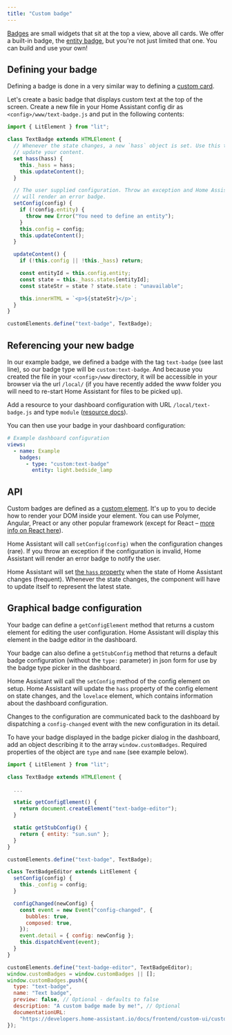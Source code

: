 ```yaml
---
title: "Custom badge"
---
```


[Badges](https://www.home-assistant.io/dashboards/badges/) are small widgets that sit at the top a view, above all cards. We offer a built-in badge, the [entity badge](https://next.home-assistant.io/dashboards/badges/#entity-badge), but you're not just limited that one. You can build and use your own!

## Defining your badge

Defining a badge is done in a very similar way to defining a [custom card](/docs/frontend/custom-ui/custom-card).

Let's create a basic badge that displays custom text at the top of the screen.
Create a new file in your Home Assistant config dir as `<config>/www/text-badge.js` and put in the following contents:

```js
import { LitElement } from "lit";

class TextBadge extends HTMLElement {
  // Whenever the state changes, a new `hass` object is set. Use this to
  // update your content.
  set hass(hass) {
    this._hass = hass;
    this.updateContent();
  }

  // The user supplied configuration. Throw an exception and Home Assistant
  // will render an error badge.
  setConfig(config) {
    if (!config.entity) {
      throw new Error("You need to define an entity");
    }
    this.config = config;
    this.updateContent();
  }

  updateContent() {
    if (!this.config || !this._hass) return;

    const entityId = this.config.entity;
    const state = this._hass.states[entityId];
    const stateStr = state ? state.state : "unavailable";

    this.innerHTML = `<p>${stateStr}</p>`;
  }
}

customElements.define("text-badge", TextBadge);
```

## Referencing your new badge

In our example badge, we defined a badge with the tag `text-badge` (see last line), so our badge type will be `custom:text-badge`. And because you created the file in your `<config>/www` directory, it will be accessible in your browser via the url `/local/` (if you have recently added the www folder you will need to re-start Home Assistant for files to be picked up).

Add a resource to your dashboard configuration with URL `/local/text-badge.js` and type `module` ([resource docs](/docs/frontend/custom-ui/registering-resources)).

You can then use your badge in your dashboard configuration:

```yaml
# Example dashboard configuration
views:
  - name: Example
    badges:
      - type: "custom:text-badge"
        entity: light.bedside_lamp
```

## API

Custom badges are defined as a [custom element](https://developer.mozilla.org/en-US/docs/Web/Web_Components/Using_custom_elements). It's up to you to decide how to render your DOM inside your element. You can use Polymer, Angular, Preact or any other popular framework (except for React – [more info on React here](https://custom-elements-everywhere.com/#react)).

Home Assistant will call `setConfig(config)` when the configuration changes (rare). If you throw an exception if the configuration is invalid, Home Assistant will render an error badge to notify the user.

Home Assistant will set [the `hass` property](/docs/frontend/data/) when the state of Home Assistant changes (frequent). Whenever the state changes, the component will have to update itself to represent the latest state.

## Graphical badge configuration

Your badge can define a `getConfigElement` method that returns a custom element for editing the user configuration. Home Assistant will display this element in the badge editor in the dashboard.

Your badge can also define a `getStubConfig` method that returns a default badge configuration (without the `type:` parameter) in json form for use by the badge type picker in the dashboard.

Home Assistant will call the `setConfig` method of the config element on setup.
Home Assistant will update the `hass` property of the config element on state changes, and the `lovelace` element, which contains information about the dashboard configuration.

Changes to the configuration are communicated back to the dashboard by dispatching a `config-changed` event with the new configuration in its detail.

To have your badge displayed in the badge picker dialog in the dashboard, add an object describing it to the array `window.customBadges`. Required properties of the object are `type` and `name` (see example below).

```js
import { LitElement } from "lit";

class TextBadge extends HTMLElement {
  
  ...

  static getConfigElement() {
    return document.createElement("text-badge-editor");
  }

  static getStubConfig() {
    return { entity: "sun.sun" };
  }
}

customElements.define("text-badge", TextBadge);
```

```js
class TextBadgeEditor extends LitElement {
  setConfig(config) {
    this._config = config;
  }

  configChanged(newConfig) {
    const event = new Event("config-changed", {
      bubbles: true,
      composed: true,
    });
    event.detail = { config: newConfig };
    this.dispatchEvent(event);
  }
}

customElements.define("text-badge-editor", TextBadgeEditor);
window.customBadges = window.customBadges || [];
window.customBadges.push({
  type: "text-badge",
  name: "Text badge",
  preview: false, // Optional - defaults to false
  description: "A custom badge made by me!", // Optional
  documentationURL:
    "https://developers.home-assistant.io/docs/frontend/custom-ui/custom-badge", // Adds a help link in the frontend badge editor
});
```
